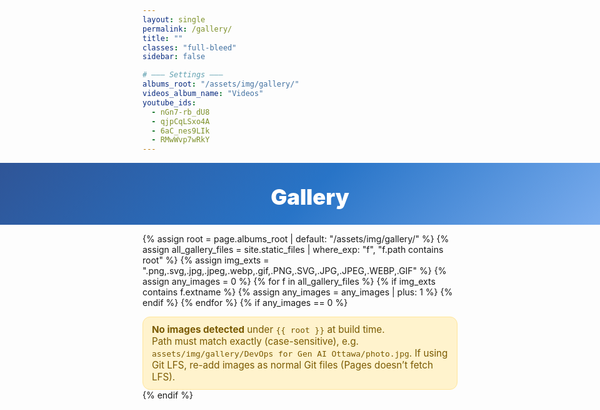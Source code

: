 ```yaml
---
layout: single
permalink: /gallery/
title: ""
classes: "full-bleed"
sidebar: false

# ——— Settings ———
albums_root: "/assets/img/gallery/"
videos_album_name: "Videos"
youtube_ids:
  - nGn7-rb_dU8
  - qjpCqLSxo4A
  - 6aC_nes9LIk
  - RMwWvp7wRkY
---
```


<style>
/* Full-bleed container reset */
.page.full-bleed .page__inner-wrap,
.page.full-bleed .page__content { max-width:none !important; padding:0 !important; }

/* Hide theme title to avoid duplicate H1 */
.page__title { display:none !important; }

/* ===== Blue header ===== */
.g-hero{
  width:100vw; margin-left:calc(50% - 50vw); margin-right:calc(50% - 50vw);
  background:linear-gradient(135deg,#2f5597 0%,#2874c7 50%,#7fb0f0 100%);
  color:#fff; text-align:center; padding:34px 16px 24px;
}
.g-hero h1{ margin:0; font-weight:900; font-size:clamp(24px,3.6vw,40px); }

/* ===== Albums grid ===== */
.albums-stage{ display:flex; justify-content:center; padding:24px clamp(12px,3vw,36px) 40px; }
.albums-grid{
  width:100%; max-width:1280px; margin:0 auto;
  display:grid; gap:20px; grid-template-columns:repeat(1, minmax(320px, 1fr));
}
@media (min-width:800px){ .albums-grid{ grid-template-columns:repeat(2, minmax(380px,1fr)); } }
@media (min-width:1200px){ .albums-grid{ grid-template-columns:repeat(3, minmax(420px,1fr)); } }

/* Helpful notice if no images were found at build time */
.notice{
  max-width:980px; margin:12px auto 0; padding:10px 14px; border-radius:12px;
  background:#fff3cd; color:#7a5a00; border:1px solid #ffe69c; font-size:.95rem;
}

/* Album cards */
.album-card{
  position:relative; overflow:hidden; border-radius:16px;
  background:#fff; border:1px solid rgba(0,0,0,.06);
  box-shadow:0 12px 36px rgba(2,24,71,.07); cursor:pointer;
}
.album-cover{ width:100%; aspect-ratio:16/10; object-fit:cover; display:block; transition:transform .25s; }
.album-card:hover .album-cover{ transform:scale(1.03); }
.album-meta{
  position:absolute; left:10px; right:10px; bottom:10px;
  display:flex; align-items:center; justify-content:space-between; gap:8px;
  background:linear-gradient(180deg,rgba(0,0,0,0) 0%, rgba(6,18,38,.50) 50%, rgba(6,18,38,.80) 100%);
  color:#eaf1ff; border-radius:12px; padding:12px 14px; backdrop-filter:blur(2px);
}
.album-name{ font-weight:900; font-size:clamp(16px,2.2vw,24px); text-shadow:0 2px 10px rgba(0,0,0,.4); }
.album-count{ font-weight:800; font-size:clamp(12px,1.4vw,14px); opacity:.9; }

/* ===== Viewer (overlay) ===== */
#viewer{
  position:fixed; inset:0; z-index:9999;
  background:rgba(6,12,24,.6); backdrop-filter:blur(6px);
  display:none; /* hidden by default */
}
/* Show when targeted (hash == #viewer) OR when JS adds .open */
#viewer.open, #viewer:target { display:block; }
/* Lock scroll when open (modern browsers that support :has) and when JS adds .viewer-lock */
html.viewer-lock, html:has(#viewer:target){ overflow:hidden; }

.viewer-inner{ position:absolute; inset:0; display:flex; flex-direction:column; gap:10px; padding:clamp(10px,3vw,22px); }
.viewer-bar{ display:flex; align-items:center; justify-content:space-between; color:#eaf1ff; }
.viewer-title{ font-weight:900; font-size:clamp(16px,1.8vw,20px); }

/* ✕ close */
.viewer-close{
  position:fixed; top:16px; right:16px;
  z-index:2147483647; width:46px; height:46px; border-radius:999px;
  background:rgba(0,0,0,.65); color:#fff; border:1px solid rgba(255,255,255,.45);
  display:grid; place-items:center; text-decoration:none; font-weight:900; font-size:22px; line-height:1; cursor:pointer;
}
.viewer-close:hover{ background:rgba(0,0,0,.8); }

/* Horizontal filmstrip */
.viewer-strip{
  position:relative; flex:1 1 auto; overflow-x:auto; overflow-y:hidden;
  scroll-snap-type:x mandatory; display:flex; gap:10px; padding:6px 0;
}
.viewer-item{
  flex:0 0 auto; scroll-snap-align:center; display:grid; place-items:center;
  background:#000; border-radius:14px; overflow:hidden; border:1px solid rgba(255,255,255,.15);
  width:min(72vw,780px); height:min(62vh,520px); box-shadow:0 18px 50px rgba(0,0,0,.45);
}
@media (max-width:640px){ .viewer-item{ width:92vw; height:56vh; } }
.viewer-item img, .viewer-item iframe{ max-width:100%; max-height:100%; width:auto; height:auto; object-fit:contain; display:block; border:0; background:#000; }

/* Fixed right-side arrows (don’t move with images) */
.viewer-nav-fixed{
  position:fixed; right:16px; top:50%; transform:translateY(-50%);
  display:flex; flex-direction:column; gap:10px; z-index:2147483000; pointer-events:none;
}
.nav-btn{
  pointer-events:auto; width:48px; height:48px; border-radius:999px;
  background:rgba(0,0,0,.55); color:#fff; border:1px solid rgba(255,255,255,.35);
  display:grid; place-items:center; cursor:pointer; font-size:22px; line-height:1; backdrop-filter:blur(2px);
}
.nav-btn:hover{ background:rgba(0,0,0,.7); }

/* Hide theme pager */
.pagination, .pagination--pager{ display:none !important; }
</style>

<!-- ===== Header ===== -->
<section class="g-hero" aria-labelledby="gallery-heading">
  <h1 id="gallery-heading">Gallery</h1>
</section>

<!-- ===== Server-side “no images” check ===== -->
{% assign root = page.albums_root | default: "/assets/img/gallery/" %}
{% assign all_gallery_files = site.static_files | where_exp: "f", "f.path contains root" %}
{% assign img_exts = ".png,.svg,.jpg,.jpeg,.webp,.gif,.PNG,.SVG,.JPG,.JPEG,.WEBP,.GIF" %}
{% assign any_images = 0 %}
{% for f in all_gallery_files %}
  {% if img_exts contains f.extname %}
    {% assign any_images = any_images | plus: 1 %}
  {% endif %}
{% endfor %}
{% if any_images == 0 %}
<div class="notice">
  <strong>No images detected</strong> under <code>{{ root }}</code> at build time.<br>
  Path must match exactly (case-sensitive), e.g. <code>assets/img/gallery/DevOps for Gen AI Ottawa/photo.jpg</code>.
  If using Git LFS, re-add images as normal Git files (Pages doesn’t fetch LFS).
</div>
{% endif %}

<!-- ===== Albums grid ===== -->
<section id="gallery-home" class="albums-stage" aria-label="Gallery albums" tabindex="-1">
  <div id="albumsGrid" class="albums-grid"></div>
</section>

<!-- Hidden pool (Liquid -> JS) -->
<div id="mediaPool" style="display:none">
  {% for f in all_gallery_files %}
    {% if img_exts contains f.extname %}
      {% assign rel = f.path | remove: root %}
      {% assign album = rel | split:'/' | first %}
      {% if album == rel %}{% assign album = "Photos" %}{% endif %}
      <!-- IMPORTANT: encode spaces but keep slashes -->
      <a class="media" data-type="image" data-album="{{ album }}" href="{{ f.path | uri_escape | relative_url }}"></a>
    {% endif %}
  {% endfor %}
  {% if page.youtube_ids and page.youtube_ids.size > 0 %}
    {% assign vname = page.videos_album_name | default: "Videos" %}
    {% for vid in page.youtube_ids %}
      <a class="media" data-type="video" data-album="{{ vname }}" href="https://www.youtube-nocookie.com/embed/{{ vid }}"></a>
    {% endfor %}
  {% endif %}
</div>

<!-- ===== Viewer ===== -->
<div id="viewer" aria-label="Album viewer">
  <div class="viewer-inner">
    <div class="viewer-bar">
      <div class="viewer-title" id="viewerTitle">Album</div>
      <!-- REAL link to #gallery-home so CSS :target closes even if JS fails -->
      <a id="viewerClose" class="viewer-close" href="#gallery-home" aria-label="Close viewer and return to Gallery">✕</a>
    </div>
    <div class="viewer-strip" id="viewerStrip" tabindex="0" aria-label="Scroll left or right to browse"></div>
  </div>
  <div class="viewer-nav-fixed" aria-hidden="false">
    <button class="nav-btn" id="navPrev" aria-label="Previous">‹</button>
    <button class="nav-btn" id="navNext" aria-label="Next">›</button>
  </div>
</div>

<script>
(function(){
  // Elements
  var pool = document.getElementById('mediaPool');
  var albumsGrid = document.getElementById('albumsGrid');
  var viewer = document.getElementById('viewer');
  var viewerTitle = document.getElementById('viewerTitle');
  var viewerStrip = document.getElementById('viewerStrip');
  var btnClose = document.getElementById('viewerClose');
  var btnPrev = document.getElementById('navPrev');
  var btnNext = document.getElementById('navNext');

  // Gather media
  var mediaLinks = Array.prototype.slice.call(pool.querySelectorAll('.media'));
  var medias = mediaLinks.map(function(a){
    return { type:a.getAttribute('data-type'), album:a.getAttribute('data-album'), href:a.getAttribute('href') };
  });

  // Group by album
  var byAlbum = {};
  medias.forEach(function(m){
    if(!byAlbum[m.album]) byAlbum[m.album] = [];
    byAlbum[m.album].push(m);
  });

  // Ensure a Videos album exists if youtube_ids present (even if no images)
  {% if page.youtube_ids and page.youtube_ids.size > 0 %}
    if (!byAlbum["{{ page.videos_album_name | default: 'Videos' }}"]) {
      byAlbum["{{ page.videos_album_name | default: 'Videos' }}"] = [];
      var ids = {{ page.youtube_ids | jsonify }};
      ids.forEach(function(id){
        byAlbum["{{ page.videos_album_name | default: 'Videos' }}"].push({ type:'video', album:'{{ page.videos_album_name | default: "Videos" }}', href:'https://www.youtube-nocookie.com/embed/'+id });
      });
    }
  {% endif %}

  // Optional label mapping
  var albumLabel = { "DevOps for Gen AI Ottawa": "DevOps for Gen AI — Ottawa" };
  function label(name){ return albumLabel[name] || name; }

  // Build album cards
  Object.keys(byAlbum).sort().forEach(function(albumName){
    var items = byAlbum[albumName]; if (!items || !items.length) return;

    // Cover (prefer first image; fallback to video thumb)
    var cover = '';
    for (var i=0;i<items.length;i++){ if(items[i].type==='image'){ cover=items[i].href; break; } }
    if(!cover){
      for (var j=0;j<items.length;j++){
        if(items[j].type==='video'){
          var id = (items[j].href.split('/embed/')[1]||'').split(/[?&]/)[0];
          if(id) cover = 'https://img.youtube.com/vi/'+id+'/hqdefault.jpg';
          break;
        }
      }
    }

    var card = document.createElement('article');
    card.className = 'album-card';
    card.setAttribute('data-album', albumName);
    card.innerHTML = '<img class="album-cover" src="'+cover+'" alt="'+label(albumName)+'">'+
                     '<div class="album-meta"><span class="album-name">'+label(albumName)+'</span>'+
                     '<span class="album-count">'+items.length+'</span></div>';
    card.addEventListener('click', function(){ openViewer(albumName); });
    albumsGrid.appendChild(card);
  });

  // Viewer helpers
  var currentIndex = 0, currentItems = [], isOpen = false;

  function itemEl(item){
    var wrap = document.createElement('div'); wrap.className = 'viewer-item';
    if(item.type==='image'){
      var img = document.createElement('img'); img.src=item.href; img.alt=''; wrap.appendChild(img);
    }else{
      var ifr = document.createElement('iframe');
      ifr.src=item.href; ifr.allow="accelerometer; autoplay; clipboard-write; encrypted-media; gyroscope; picture-in-picture; web-share";
      ifr.referrerPolicy="strict-origin-when-cross-origin"; ifr.allowFullscreen=true;
      wrap.appendChild(ifr);
    }
    return wrap;
  }

  function openViewer(albumName){
    currentItems = byAlbum[albumName]||[]; if(!currentItems.length) return;
    viewerTitle.textContent = label(albumName);
    viewerStrip.innerHTML = '';
    currentItems.forEach(function(it){ viewerStrip.appendChild(itemEl(it)); });
    currentIndex = 0;

    // Show via class and lock scroll; also push #viewer (CSS :target backup)
    viewer.classList.add('open');
    document.documentElement.classList.add('viewer-lock');
    isOpen = true;
    if (location.hash !== '#viewer') history.pushState({viewer:true}, '', '#viewer');

    setTimeout(function(){
      var first = viewerStrip.querySelector('.viewer-item');
      if (first) first.scrollIntoView({behavior:'instant', inline:'center', block:'nearest'});
      btnClose.focus();
    }, 0);
  }

  function closeViewer(){
    if(!isOpen && location.hash !== '#viewer'){ // already closed
      viewer.classList.remove('open');
      document.documentElement.classList.remove('viewer-lock');
      return;
    }
    viewer.classList.remove('open');
    document.documentElement.classList.remove('viewer-lock');
    isOpen = false;

    // Stop videos
    Array.prototype.forEach.call(viewerStrip.querySelectorAll('iframe'), function(f){ f.src = f.src; });

    // Normalize URL to gallery anchor (this also removes :target)
    if (location.hash !== '#gallery-home') history.replaceState(null, '', '#gallery-home');

    var grid = document.getElementById('gallery-home');
    if (grid){
      grid.scrollIntoView({behavior:'smooth', block:'start'});
      setTimeout(function(){ grid.focus({preventScroll:true}); }, 120);
    }
  }

  function goTo(n){
    var items = viewerStrip.querySelectorAll('.viewer-item'); if(!items.length) return;
    var L = items.length; currentIndex = (n + L) % L;
    items[currentIndex].scrollIntoView({behavior:'smooth', inline:'center', block:'nearest'});
  }
  var next = function(){ goTo(currentIndex + 1); };
  var prev = function(){ goTo(currentIndex - 1); };

  // Keep index in sync as user scrolls
  viewerStrip.addEventListener('scroll', function(){
    var items = viewerStrip.querySelectorAll('.viewer-item');
    var left = viewerStrip.getBoundingClientRect().left;
    var best=0, dist=Infinity;
    Array.prototype.forEach.call(items, function(el, i){
      var d = Math.abs(el.getBoundingClientRect().left - left);
      if (d < dist){ dist = d; best = i;
